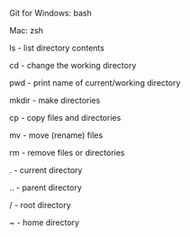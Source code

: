 Git for Windows: bash

Mac: zsh

ls - list directory contents

cd - change the working directory

pwd - print name of current/working directory

mkdir - make directories

cp - copy files and directories

mv - move (rename) files

rm - remove files or directories

. - current directory

.. - parent directory

/ - root directory

~ - home directory
